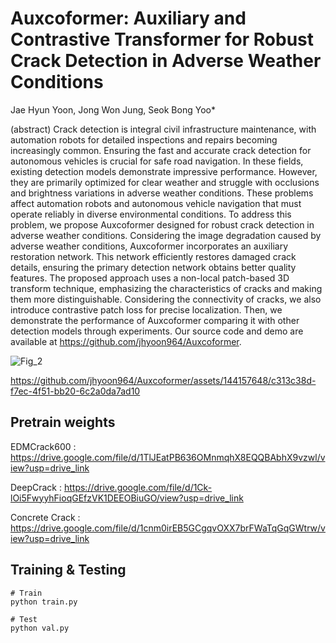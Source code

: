 # Auxcoformer: Auxiliary and Contrastive Transformer for Robust Crack Detection in Adverse Weather Conditions

Jae Hyun Yoon, Jong Won Jung, Seok Bong Yoo*

(abstract) Crack detection is integral civil infrastructure maintenance, with automation robots for detailed inspections and repairs becoming increasingly common. Ensuring the fast and accurate crack detection for autonomous vehicles is crucial for safe road navigation. In these fields, existing detection models demonstrate impressive performance. However, they are primarily optimized for clear weather and struggle with occlusions and brightness variations in adverse weather conditions. These problems affect automation robots and autonomous vehicle navigation that must operate reliably in diverse environmental conditions. To address this problem, we propose Auxcoformer designed for robust crack detection in adverse weather conditions. Considering the image degradation caused by adverse weather conditions, Auxcoformer incorporates an auxiliary restoration network. This network efficiently restores damaged crack details, ensuring the primary detection network obtains better quality features. The proposed approach uses a non-local patch-based 3D transform technique, emphasizing the characteristics of cracks and making them more distinguishable. Considering the connectivity of cracks, we also introduce contrastive patch loss for precise localization. Then, we demonstrate the performance of Auxcoformer comparing it with other detection models through experiments. Our source code and demo are available at https://github.com/jhyoon964/Auxcoformer.


![Fig_2](https://github.com/jhyoon964/Auxcoformer/assets/144157648/82200c37-a3ba-46b1-95a4-831d9bd67611)




https://github.com/jhyoon964/Auxcoformer/assets/144157648/c313c38d-f7ec-4f51-bb20-6c2a0da7ad10



## Pretrain weights

EDMCrack600 : https://drive.google.com/file/d/1TlJEatPB636OMnmqhX8EQQBAbhX9vzwl/view?usp=drive_link

DeepCrack : https://drive.google.com/file/d/1Ck-lOi5FwyyhFioqGEfzVK1DEEOBiuGO/view?usp=drive_link

Concrete Crack : https://drive.google.com/file/d/1cnm0irEB5GCgqvOXX7brFWaTqGqGWtrw/view?usp=drive_link



## Training & Testing
```
# Train
python train.py

# Test
python val.py

